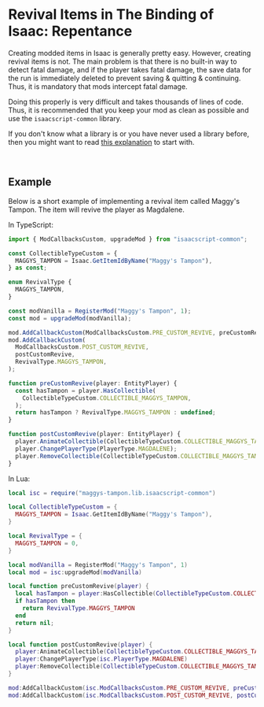 # Revival Items in The Binding of Isaac: Repentance

Creating modded items in Isaac is generally pretty easy. However, creating revival items is not. The main problem is that there is no built-in way to detect fatal damage, and if the player takes fatal damage, the save data for the run is immediately deleted to prevent saving & quitting & continuing. Thus, it is mandatory that mods intercept fatal damage.

Doing this properly is very difficult and takes thousands of lines of code. Thus, it is recommended that you keep your mod as clean as possible and use the `isaacscript-common` library.

If you don't know what a library is or you have never used a library before, then you might want to read [this explanation](https://isaacscript.github.io/main/isaacscript-in-lua) to start with.

<br>

## Example

Below is a short example of implementing a revival item called Maggy's Tampon. The item will revive the player as Magdalene.

In TypeScript:

```ts
import { ModCallbacksCustom, upgradeMod } from "isaacscript-common";

const CollectibleTypeCustom = {
  MAGGYS_TAMPON = Isaac.GetItemIdByName("Maggy's Tampon"),
} as const;

enum RevivalType {
  MAGGYS_TAMPON,
}

const modVanilla = RegisterMod("Maggy's Tampon", 1);
const mod = upgradeMod(modVanilla);

mod.AddCallbackCustom(ModCallbacksCustom.PRE_CUSTOM_REVIVE, preCustomRevive);
mod.AddCallbackCustom(
  ModCallbacksCustom.POST_CUSTOM_REVIVE,
  postCustomRevive,
  RevivalType.MAGGYS_TAMPON,
);

function preCustomRevive(player: EntityPlayer) {
  const hasTampon = player.HasCollectible(
    CollectibleTypeCustom.COLLECTIBLE_MAGGYS_TAMPON,
  );
  return hasTampon ? RevivalType.MAGGYS_TAMPON : undefined;
}

function postCustomRevive(player: EntityPlayer) {
  player.AnimateCollectible(CollectibleTypeCustom.COLLECTIBLE_MAGGYS_TAMPON);
  player.ChangePlayerType(PlayerType.MAGDALENE);
  player.RemoveCollectible(CollectibleTypeCustom.COLLECTIBLE_MAGGYS_TAMPON);
}
```

In Lua:

```lua
local isc = require("maggys-tampon.lib.isaacscript-common")

local CollectibleTypeCustom = {
  MAGGYS_TAMPON = Isaac.GetItemIdByName("Maggy's Tampon"),
}

local RevivalType = {
  MAGGYS_TAMPON = 0,
}

local modVanilla = RegisterMod("Maggy's Tampon", 1)
local mod = isc:upgradeMod(modVanilla)

local function preCustomRevive(player) {
  local hasTampon = player:HasCollectible(CollectibleTypeCustom.COLLECTIBLE_MAGGYS_TAMPON)
  if hasTampon then
    return RevivalType.MAGGYS_TAMPON
  end
  return nil;
}

local function postCustomRevive(player) {
  player:AnimateCollectible(CollectibleTypeCustom.COLLECTIBLE_MAGGYS_TAMPON)
  player:ChangePlayerType(isc.PlayerType.MAGDALENE)
  player:RemoveCollectible(CollectibleTypeCustom.COLLECTIBLE_MAGGYS_TAMPON)
}

mod:AddCallbackCustom(isc.ModCallbacksCustom.PRE_CUSTOM_REVIVE, preCustomRevive)
mod:AddCallbackCustom(isc.ModCallbacksCustom.POST_CUSTOM_REVIVE, postCustomRevive, RevivalType.MAGGYS_TAMPON)
```
